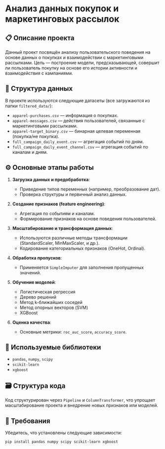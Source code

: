
# Анализ данных покупок и маркетинговых рассылок

## 📋 Описание проекта

Данный проект посвящён анализу пользовательского поведения на основе данных о покупках и взаимодействии с маркетинговыми рассылками. Цель — построение модели, предсказывающей, совершит ли пользователь покупку на основе его истории активности и взаимодействия с кампаниями.

## 📁 Структура данных

В проекте используются следующие датасеты (все загружаются из папки `filtered_data/`):

- `apparel-purchases.csv` — информация о покупках.
- `apparel-messages.csv` — действия пользователей, связанные с маркетинговыми рассылками.
- `apparel-target_binary.csv` — бинарная целевая переменная (покупка/не покупка).
- `full_campaign_daily_event.csv` — агрегация событий по дням.
- `full_campaign_daily_event_channel.csv` — агрегация событий по каналам и дням.

## ⚙️ Основные этапы работы

1. **Загрузка данных и предобработка**:
   - Приведение типов переменных (например, преобразование дат).
   - Проверка структуры и первичный анализ данных.

2. **Создание признаков (feature engineering)**:
   - Агрегация по событиям и каналам.
   - Формирование признаков на основе поведения пользователей.

3. **Масштабирование и трансформация данных**:
   - Используются различные методы трансформации (StandardScaler, MinMaxScaler, и др.).
   - Кодирование категориальных признаков (OneHot, Ordinal).

4. **Обработка пропусков**:
   - Применяется `SimpleImputer` для заполнения пропущенных значений.

5. **Обучение моделей**:
   - Логистическая регрессия
   - Дерево решений
   - Метод k-ближайших соседей
   - Метод опорных векторов (SVM)
   - XGBoost

6. **Оценка качества**:
   - Основные метрики: `roc_auc_score`, `accuracy_score`.

## 🧪 Используемые библиотеки

- `pandas`, `numpy`, `scipy`
- `scikit-learn`
- `xgboost`

## 🗃️ Структура кода

Код структурирован через `Pipeline` и `ColumnTransformer`, что упрощает масштабирование проекта и внедрение новых признаков или моделей.

## 📌 Требования

Убедитесь, что установлены следующие зависимости:

```bash
pip install pandas numpy scipy scikit-learn xgboost
```
